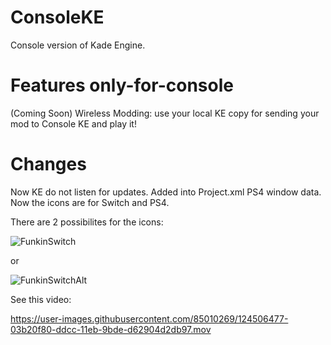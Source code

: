 # ConsoleKE
Console version of Kade Engine.



# Features only-for-console

(Coming Soon) Wireless Modding: use your local KE copy for sending your mod to Console KE and play it!


# Changes


Now KE do not listen for updates.
Added into Project.xml PS4 window data.
Now the icons are for Switch and PS4.


There are 2 possibilites for the icons:

![FunkinSwitch](https://user-images.githubusercontent.com/85010269/124506349-b9309300-ddcb-11eb-931f-b29016b84c8c.png)


or


![FunkinSwitchAlt](https://user-images.githubusercontent.com/85010269/124506389-cea5bd00-ddcb-11eb-9c33-99ad9f42af84.png)



See this video:




https://user-images.githubusercontent.com/85010269/124506477-03b20f80-ddcc-11eb-9bde-d62904d2db97.mov

